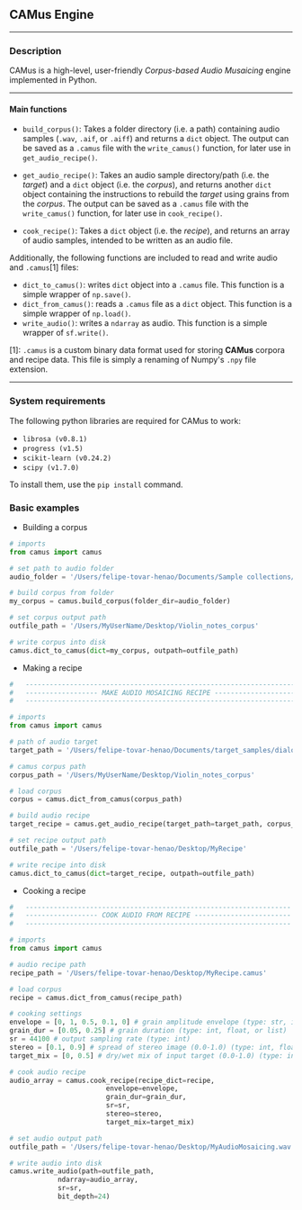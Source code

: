## **CAMus Engine**

---

### **Description**

CAMus is a high-level, user-friendly _Corpus-based Audio Musaicing_ engine implemented in Python.

---

#### **Main functions**

- `build_corpus()`: Takes a folder directory (i.e. a path) containing audio samples (`.wav`, `.aif`, or `.aiff`) and returns a `dict` object. The output can be saved as a `.camus` file with the `write_camus()` function, for later use in `get_audio_recipe()`.

- `get_audio_recipe()`: Takes an audio sample directory/path (i.e. the _target_) and a `dict` object (i.e. the _corpus_), and returns another `dict` object containing the instructions to rebuild the _target_ using grains from the _corpus_. The output can be saved as a `.camus` file with the `write_camus()` function, for later use in `cook_recipe()`.

- `cook_recipe()`: Takes a `dict` object (i.e. the _recipe_), and returns an array of audio samples, intended to be written as an audio file.

Additionally, the following functions are included to read and write audio and `.camus`[1] files:

- `dict_to_camus()`: writes `dict` object into a `.camus` file. This function is a simple wrapper of `np.save()`.
- `dict_from_camus()`: reads a `.camus` file as a `dict` object. This function is a simple wrapper of `np.load()`.
- `write_audio()`: writes a `ndarray` as audio. This function is a simple wrapper of `sf.write()`.

[1]: `.camus` is a custom binary data format used for storing **CAMus** corpora and recipe data. This file is simply a renaming of Numpy's `.npy` file extension.

---

### System requirements

The following python libraries are required for CAMus to work:

- `librosa (v0.8.1)`
- `progress (v1.5)`
- `scikit-learn (v0.24.2)`
- `scipy (v1.7.0)`

To install them, use the `pip install` command.

### Basic examples

- Building a corpus

```python
# imports
from camus import camus

# set path to audio folder
audio_folder = '/Users/felipe-tovar-henao/Documents/Sample collections/Violin_notes'

# build corpus from folder
my_corpus = camus.build_corpus(folder_dir=audio_folder)

# set corpus output path
outfile_path = '/Users/MyUserName/Desktop/Violin_notes_corpus'

# write corpus into disk
camus.dict_to_camus(dict=my_corpus, outpath=outfile_path)
```

- Making a recipe

```python
#   ----------------------------------------------------------------------
#   ------------------ MAKE AUDIO MOSAICING RECIPE -----------------------
#   ----------------------------------------------------------------------

# imports
from camus import camus

# path of audio target
target_path = '/Users/felipe-tovar-henao/Documents/target_samples/dialogo_44.1Hz.wav'

# camus corpus path
corpus_path = '/Users/MyUserName/Desktop/Violin_notes_corpus'

# load corpus
corpus = camus.dict_from_camus(corpus_path)

# build audio recipe
target_recipe = camus.get_audio_recipe(target_path=target_path, corpus_dict=corpus)

# set recipe output path
outfile_path = '/Users/felipe-tovar-henao/Desktop/MyRecipe'

# write recipe into disk
camus.dict_to_camus(dict=target_recipe, outpath=outfile_path)
```

- Cooking a recipe

```python
#   ------------------------------------------------------------------
#   ------------------ COOK AUDIO FROM RECIPE ------------------------
#   ------------------------------------------------------------------

# imports
from camus import camus

# audio recipe path
recipe_path = '/Users/felipe-tovar-henao/Desktop/MyRecipe.camus'

# load corpus
recipe = camus.dict_from_camus(recipe_path)

# cooking settings
envelope = [0, 1, 0.5, 0.1, 0] # grain amplitude envelope (type: str, int, float or list -- if str, use scipy.signal.windows types)
grain_dur = [0.05, 0.25] # grain duration (type: int, float, or list)
sr = 44100 # output sampling rate (type: int)
stereo = [0.1, 0.9] # spread of stereo image (0.0-1.0) (type: int, float or list)
target_mix = [0, 0.5] # dry/wet mix of input target (0.0-1.0) (type: int, float, or list)

# cook audio recipe
audio_array = camus.cook_recipe(recipe_dict=recipe,
                        envelope=envelope,
                        grain_dur=grain_dur,
                        sr=sr,
                        stereo=stereo,
                        target_mix=target_mix)

# set audio output path
outfile_path = '/Users/felipe-tovar-henao/Desktop/MyAudioMosaicing.wav'

# write audio into disk
camus.write_audio(path=outfile_path,
            ndarray=audio_array,
            sr=sr,
            bit_depth=24)
```
